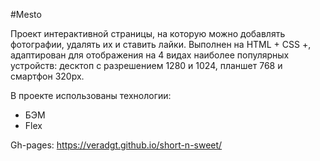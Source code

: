 #Mesto

Проект интерактивной страницы, на которую можно добавлять фотографии, удалять их и ставить лайки.
Выполнен на HTML + CSS +, адаптирован для отображения на 4 видах наиболее популярных устройств: десктоп с разрешением 1280 и 1024, планшет 768 и смартфон 320px.

В проекте использованы технологии:

- БЭМ
- Flex

Gh-pages: https://veradgt.github.io/short-n-sweet/
